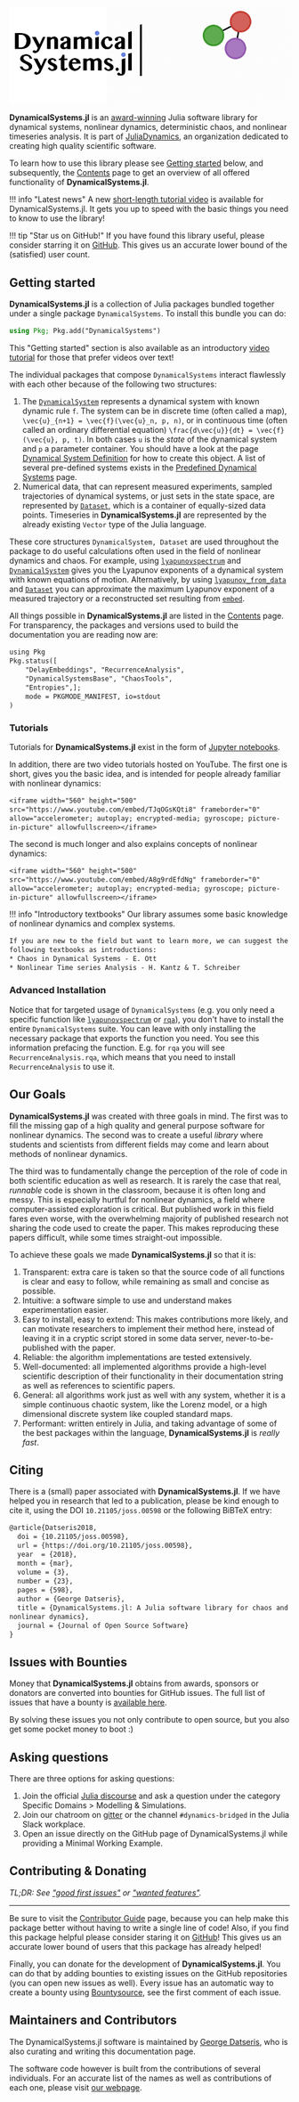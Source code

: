 ![DynamicalSystems.jl logo: The Double Pendulum](https://raw.githubusercontent.com/JuliaDynamics/JuliaDynamics/master/videos/chaos/dynamicalsystems_logo.gif?raw=true)

**DynamicalSystems.jl** is an [award-winning](https://dsweb.siam.org/The-Magazine/Article/winners-of-the-dsweb-2018-software-contest) Julia software library for dynamical systems, nonlinear dynamics, deterministic chaos, and nonlinear timeseries analysis.
It is part of [JuliaDynamics](https://juliadynamics.github.io/JuliaDynamics/), an organization dedicated to creating high quality scientific software.

To learn how to use this library please see [Getting started](@ref) below, and subsequently, the [Contents](@ref) page to get an overview of all offered functionality of **DynamicalSystems.jl**.

!!! info "Latest news"
    A new [short-length tutorial video](https://www.youtube.com/watch?v=TJqOGsKQti8) is available for DynamicalSystems.jl. It gets you up to speed with the basic things you need to know to use the library! 


!!! tip "Star us on GitHub!"
    If you have found this library useful, please consider starring it on [GitHub](https://github.com/JuliaDynamics/DynamicalSystems.jl).
    This gives us an accurate lower bound of the (satisfied) user count.

## Getting started
**DynamicalSystems.jl** is a collection of Julia packages bundled together under a single package `DynamicalSystems`. To install this bundle you can do:
```julia
using Pkg; Pkg.add("DynamicalSystems")
```

This "Getting started" section is also available as an introductory [video tutorial](https://www.youtube.com/watch?v=TJqOGsKQti8) for those that prefer videos over text!

The individual packages that compose `DynamicalSystems` interact flawlessly with each other because of the following two structures:

1. The [`DynamicalSystem`](@ref) represents a dynamical system with known dynamic rule ``f``. The system can be in discrete time (often called a map), ``\vec{u}_{n+1} = \vec{f}(\vec{u}_n, p, n)``, or in continuous time (often called an ordinary differential equation) ``\frac{d\vec{u}}{dt} = \vec{f}(\vec{u}, p, t)``. In both cases ``u`` is the _state_ of the dynamical system and ``p`` a parameter container. You should have a look at the page [Dynamical System Definition](@ref) for how to create this object. A list of several pre-defined systems exists in the [Predefined Dynamical Systems](@ref) page.
2. Numerical data, that can represent measured experiments, sampled trajectories of dynamical systems, or just sets in the state space, are represented by [`Dataset`](@ref), which is a container of equally-sized data points. Timeseries in **DynamicalSystems.jl** are represented by the already existing `Vector` type of the Julia language.

These core structures `DynamicalSystem, Dataset` are used throughout the package to do useful calculations often used in the field of nonlinear dynamics and chaos.
For example, using [`lyapunovspectrum`](@ref) and [`DynamicalSystem`](@ref) gives you the Lyapunov exponents of a dynamical system with known equations of motion.
Alternatively, by using [`lyapunov_from_data`](@ref) and [`Dataset`](@ref) you can approximate the maximum Lyapunov exponent of a measured trajectory or a reconstructed set resulting from [`embed`](@ref).

All things possible in **DynamicalSystems.jl** are listed in the [Contents](@ref) page. For transparency, the packages and versions used to build the documentation you are reading now are:

```@example MAIN
using Pkg
Pkg.status([
    "DelayEmbeddings", "RecurrenceAnalysis",
    "DynamicalSystemsBase", "ChaosTools",
    "Entropies",];
    mode = PKGMODE_MANIFEST, io=stdout
)
```

### Tutorials
Tutorials for **DynamicalSystems.jl** exist in the form of [Jupyter notebooks](https://github.com/JuliaDynamics/JuliaDynamics/tree/master/tutorials).

In addition, there are two video tutorials hosted on YouTube. The first one is short, gives you the basic idea, and is intended for people already familiar with nonlinear dynamics:

```@raw html
<iframe width="560" height="500" src="https://www.youtube.com/embed/TJqOGsKQti8" frameborder="0" allow="accelerometer; autoplay; encrypted-media; gyroscope; picture-in-picture" allowfullscreen></iframe>
```

The second is much longer and also explains concepts of nonlinear dynamics:

```@raw html
<iframe width="560" height="500" src="https://www.youtube.com/embed/A8g9rdEfdNg" frameborder="0" allow="accelerometer; autoplay; encrypted-media; gyroscope; picture-in-picture" allowfullscreen></iframe>
```

!!! info "Introductory textbooks"
    Our library assumes some basic knowledge of nonlinear dynamics and complex systems.

    If you are new to the field but want to learn more, we can suggest the following textbooks as introductions:
    * Chaos in Dynamical Systems - E. Ott
    * Nonlinear Time series Analysis - H. Kantz & T. Schreiber


### Advanced Installation
Notice that for targeted usage of `DynamicalSystems` (e.g. you only need a specific function like [`lyapunovspectrum`](@ref) or [`rqa`](@ref)),
you don't have to install the entire `DynamicalSystems` suite. You can leave with only installing the necessary package that exports
the function you need. You see this information prefacing the function. E.g. for `rqa` you will see `RecurrenceAnalysis.rqa`, which
means that you need to install `RecurrenceAnalysis` to use it.

## Our Goals
**DynamicalSystems.jl** was created with three goals in mind.
The first was to fill the missing gap of a high quality and general purpose software for nonlinear dynamics.
The second was to create a useful _library_ where students and scientists from different fields may come and learn about methods of nonlinear dynamics.

The third was to fundamentally change the perception of the role of code in both scientific education as well as research.
It is rarely the case that real, _runnable_ code is shown in the classroom, because it is often long and messy.
This is especially hurtful for nonlinear dynamics, a field where computer-assisted exploration is critical.
But published work in this field fares even worse, with the overwhelming majority of published research not sharing the code used to create the paper.
This makes reproducing these papers difficult, while some times straight-out impossible.

To achieve these goals we made **DynamicalSystems.jl** so that it is:

1. Transparent: extra care is taken so that the source code of all functions is clear and easy to follow, while remaining as small and concise as possible.
1. Intuitive: a software simple to use and understand makes experimentation easier.
1. Easy to install, easy to extend: This makes contributions more likely, and can motivate researchers to implement their method here, instead of leaving it in a cryptic script stored in some data server, never-to-be-published with the paper.
1. Reliable: the algorithm implementations are tested extensively.
1. Well-documented: all implemented algorithms provide a high-level scientific description of their functionality in their documentation string as well as references to scientific papers.
1. General: all algorithms work just as well with any system, whether it is a simple continuous chaotic system, like the Lorenz model, or a high dimensional discrete system like coupled standard maps.
1. Performant: written entirely in Julia, and taking advantage of some of the best packages within the language, **DynamicalSystems.jl** is _really fast_.

## Citing
There is a (small) paper associated with **DynamicalSystems.jl**. If we have helped
you in research that led to a publication, please be kind enough to cite it, using
the DOI `10.21105/joss.00598` or the following BiBTeX entry:
```
@article{Datseris2018,
  doi = {10.21105/joss.00598},
  url = {https://doi.org/10.21105/joss.00598},
  year  = {2018},
  month = {mar},
  volume = {3},
  number = {23},
  pages = {598},
  author = {George Datseris},
  title = {DynamicalSystems.jl: A Julia software library for chaos and nonlinear dynamics},
  journal = {Journal of Open Source Software}
}
```

## Issues with Bounties
Money that **DynamicalSystems.jl** obtains from awards, sponsors or donators are converted into bounties for GitHub issues. The full list of issues that have a bounty is [available here](https://github.com/issues?utf8=%E2%9C%93&q=is%3Aopen+is%3Aissue+org%3AJuliaDynamics+label%3Abounty).

By solving these issues you not only contribute to open source, but you also get some pocket money to boot :)

## Asking questions

There are three options for asking questions:

1. Join the official [Julia discourse](https://discourse.julialang.org/) and ask a question under the category Specific Domains > Modelling & Simulations.
2. Join our chatroom on [gitter](https://gitter.im/JuliaDynamics/Lobby) or the channel `#dynamics-bridged` in the Julia Slack workplace.
3. Open an issue directly on the GitHub page of DynamicalSystems.jl while providing a Minimal Working Example.

## Contributing & Donating

*TL;DR: See ["good first issues"](https://github.com/issues?q=is%3Aopen+is%3Aissue+repo%3AJuliaDynamics%2FChaosTools.jl+repo%3AJuliaDynamics%2FDynamicalSystemsBase.jl+repo%3AJuliaDynamics%2FDelayEmbeddings.jl+repo%3AJuliaDynamics%2FRecurrenceAnalysis.jl+repo%3AJuliaDynamics%2FDynamicalSystems.jl+label%3A%22good+first+issue%22+) or ["wanted features"](https://github.com/issues?q=is%3Aopen+is%3Aissue+repo%3AJuliaDynamics%2FChaosTools.jl+repo%3AJuliaDynamics%2FDynamicalSystemsBase.jl+repo%3AJuliaDynamics%2FDelayEmbeddings.jl+repo%3AJuliaDynamics%2FRecurrenceAnalysis.jl+repo%3AJuliaDynamics%2FDynamicalSystems.jl+label%3A%22wanted+feature%22+).*

---

Be sure to visit the [Contributor Guide](@ref) page, because you can help make this package better without having to write a single line of code! Also, if you find this package helpful please consider staring it on [GitHub](https://github.com/JuliaDynamics/DynamicalSystems.jl)! This gives us an accurate lower bound of users that this package has already helped!

Finally, you can donate for the development of **DynamicalSystems.jl**. You can do that by adding bounties to existing issues on the GitHub repositories (you can open new issues as well). Every issue has an automatic way to create a bounty using [Bountysource](https://www.bountysource.com/), see the first comment of each issue.

## Maintainers and Contributors
The DynamicalSystems.jl software is maintained by [George Datseris](https://github.com/Datseris), who is also curating and writing this documentation page.

The software code however is built from the contributions of several individuals. For an accurate list of the names as well as contributions of each one, please visit [our webpage](https://juliadynamics.github.io/JuliaDynamics/people).
